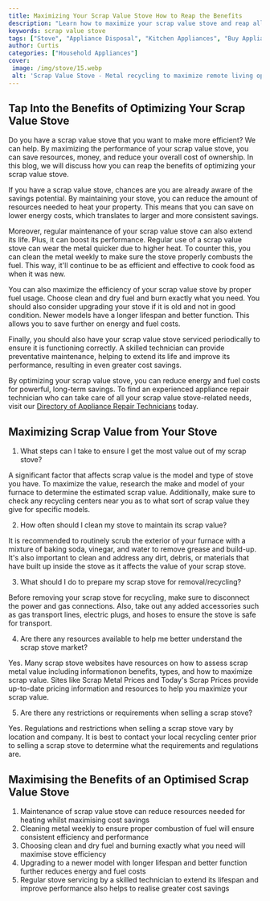 ```yaml
---
title: Maximizing Your Scrap Value Stove How to Reap the Benefits
description: "Learn how to maximize your scrap value stove and reap all of the potential benefits Discover numerous ways to ensure that your old stove can be used for better and more profitable purposes"
keywords: scrap value stove
tags: ["Stove", "Appliance Disposal", "Kitchen Appliances", "Buy Appliance"]
author: Curtis
categories: ["Household Appliances"]
cover: 
 image: /img/stove/15.webp
 alt: 'Scrap Value Stove - Metal recycling to maximize remote living opportunities'
---
```

## Tap Into the Benefits of Optimizing Your Scrap Value Stove 
Do you have a scrap value stove that you want to make more efficient? We can help. By maximizing the performance of your scrap value stove, you can save resources, money, and reduce your overall cost of ownership. In this blog, we will discuss how you can reap the benefits of optimizing your scrap value stove.

If you have a scrap value stove, chances are you are already aware of the savings potential. By maintaining your stove, you can reduce the amount of resources needed to heat your property. This means that you can save on lower energy costs, which translates to larger and more consistent savings.

Moreover, regular maintenance of your scrap value stove can also extend its life. Plus, it can boost its performance. Regular use of a scrap value stove can wear the metal quicker due to higher heat. To counter this, you can clean the metal weekly to make sure the stove properly combusts the fuel. This way, it'll continue to be as efficient and effective to cook food as when it was new.

You can also maximize the efficiency of your scrap value stove by proper fuel usage. Choose clean and dry fuel and burn exactly what you need. You should also consider upgrading your stove if it is old and not in good condition. Newer models have a longer lifespan and better function. This allows you to save further on energy and fuel costs. 

Finally, you should also have your scrap value stove serviced periodically to ensure it is functioning correctly. A skilled technician can provide preventative maintenance, helping to extend its life and improve its performance, resulting in even greater cost savings.

By optimizing your scrap value stove, you can reduce energy and fuel costs for powerful, long-term savings. To find an experienced appliance repair technician who can take care of all your scrap value stove-related needs, visit our [Directory of Appliance Repair Technicians](./pages/appliance-repair-technicians) today.

## Maximizing Scrap Value from Your Stove

1. What steps can I take to ensure I get the most value out of my scrap stove?

A significant factor that affects scrap value is the model and type of stove you have. To maximize the value, research the make and model of your furnace to determine the estimated scrap value. Additionally, make sure to check any recycling centers near you as to what sort of scrap value they give for specific models.

2. How often should I clean my stove to maintain its scrap value?

It is recommended to routinely scrub the exterior of your furnace with a mixture of baking soda, vinegar, and water to remove grease and build-up. It's also important to clean and address any dirt, debris, or materials that have built up inside the stove as it affects the value of your scrap stove.

3. What should I do to prepare my scrap stove for removal/recycling?

Before removing your scrap stove for recycling, make sure to disconnect the power and gas connections. Also, take out any added accessories such as gas transport lines, electric plugs, and hoses to ensure the stove is safe for transport.

4. Are there any resources available to help me better understand the scrap stove market?

Yes. Many scrap stove websites have resources on how to assess scrap metal value including informationon benefits, types, and how to maximize scrap value. Sites like Scrap Metal Prices and Today's Scrap Prices provide up-to-date pricing information and resources to help you maximize your scrap value.

5. Are there any restrictions or requirements when selling a scrap stove?

Yes. Regulations and restrictions when selling a scrap stove vary by location and company. It is best to contact your local recycling center prior to selling a scrap stove to determine what the requirements and regulations are.

## Maximising the Benefits of an Optimised Scrap Value Stove 
1. Maintenance of scrap value stove can reduce resources needed for heating whilst maximising cost savings 
2. Cleaning metal weekly to ensure proper combustion of fuel will ensure consistent efficiency and performance 
3. Choosing clean and dry fuel and burning exactly what you need will maximise stove efficiency 
4. Upgrading to a newer model with longer lifespan and better function further reduces energy and fuel costs
5. Regular stove servicing by a skilled technician to extend its lifespan and improve performance also helps to realise greater cost savings
